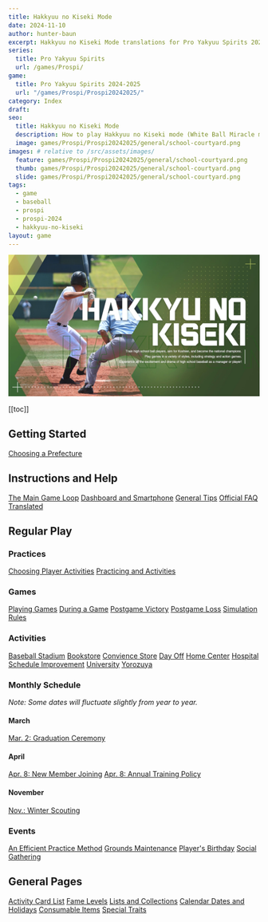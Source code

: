 ```yaml
---
title: Hakkyuu no Kiseki Mode
date: 2024-11-10
author: hunter-baun
excerpt: Hakkyuu no Kiseki Mode translations for Pro Yakyuu Spirits 2024-2025
series:
  title: Pro Yakyuu Spirits
  url: /games/Prospi/
game: 
  title: Pro Yakyuu Spirits 2024-2025
  url: "/games/Prospi/Prospi20242025/"
category: Index
draft: 
seo:
  title: Hakkyuu no Kiseki Mode
  description: How to play Hakkyuu no Kiseki mode (White Ball Miracle mode) in Prospi 2024-2025
  image: games/Prospi/Prospi20242025/general/school-courtyard.png
images: # relative to /src/assets/images/
  feature: games/Prospi/Prospi20242025/general/school-courtyard.png
  thumb: games/Prospi/Prospi20242025/general/school-courtyard.png
  slide: games/Prospi/Prospi20242025/general/school-courtyard.png
tags:
  - game
  - baseball
  - prospi
  - prospi-2024
  - hakkyuu-no-kiseki
layout: game
---
```

![Hakkyuu no Kiseki title card](/assets/images/games/Prospi/Prospi20242025/HakkyuNoKiseki/hakkyuu-no-kiseki-title-card.png)

[[toc]]
<article class="prose max-w-xl lg:max-w-4xl lg:prose-lg">

## Getting Started
[Choosing a Prefecture](<./Start/Choosing-a-Prefecture>)

## Instructions and Help
[The Main Game Loop](./General/Main-Game-Loop)
[Dashboard and Smartphone](./General/Dashboard-Smartphone)
[General Tips](<./General>)
[Official FAQ Translated](./General/FAQ)

## Regular Play

### Practices
[Choosing Player Activities](./General/Player-Activities)
[Practicing and Activities](./General/Practicing)

### Games
[Playing Games](Gameplay/Playing-Games)
[During a Game](./Gameplay/During-a-Game)
[Postgame Victory](./Gameplay/Postgame)
[Postgame Loss](./Gameplay/Losing-a-Game)
[Simulation Rules](Gameplay/Sim-Rules)

### Activities
[Baseball Stadium](./Activities/Stadium)
[Bookstore](./Activities/Bookstore)
[Convience Store](./Activities/Konbini)
[Day Off](./Activities/Day-Off)
[Home Center](./Activities/Home-Center)
[Hospital](./Activities/Hospital)
[Schedule Improvement](./Activities/Schedule-Improvement)
[University](./Activities/University)
[Yorozuya](./Activities/Yorozuya)

### Monthly Schedule
*Note: Some dates will fluctuate slightly from year to year.*

#### March

[Mar. 2: Graduation Ceremony](./Monthly/March/Graduation-Ceremony/)

#### April
[Apr. 8: New Member Joining](./Monthly/April/New-Member-Joining)
[Apr. 8: Annual Training Policy](./Monthly/April/Annual-Training-Policy)

#### November
[Nov.: Winter Scouting](./Monthly/November/Winter-Scouting)

### Events
[An Efficient Practice Method](./Events/Efficient-Practice-Method)
[Grounds Maintenance](Events/Grounds-Maintenance)
[Player's Birthday](./Events/Player-Birthday)
[Social Gathering](./Events/Social-Gathering)

## General Pages
[Activity Card List](./General/Practice-Activity-Cards)
[Fame Levels](./General/Fame-Levels)
[Lists and Collections](./General/Lists)
[Calendar Dates and Holidays](./General/Holidays-Key-Dates)
[Consumable Items](./General/Items)
[Special Traits](./General/Manager-Training-Skills)

</article>